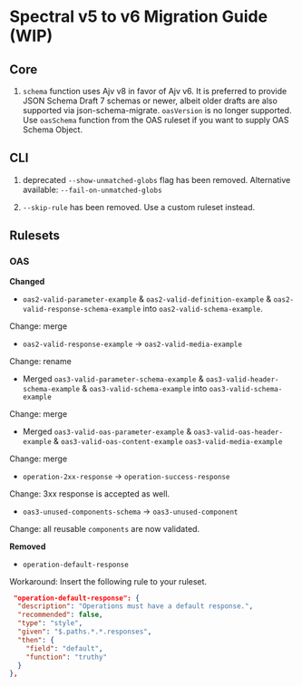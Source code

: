 # Spectral v5 to v6 Migration Guide (WIP)

## Core

1. `schema` function uses Ajv v8 in favor of Ajv v6. It is preferred to provide JSON Schema Draft 7 schemas or newer, albeit older drafts are also supported via json-schema-migrate.
   `oasVersion` is no longer supported. Use `oasSchema` function from the OAS ruleset if you want to supply OAS Schema Object.

## CLI

1. deprecated `--show-unmatched-globs` flag has been removed. Alternative available: `--fail-on-unmatched-globs`

2. `--skip-rule` has been removed. Use a custom ruleset instead.

## Rulesets

### OAS

**Changed**

- `oas2-valid-parameter-example` & `oas2-valid-definition-example` & `oas2-valid-response-schema-example` into `oas2-valid-schema-example`.

Change: merge

- `oas2-valid-response-example` -> `oas2-valid-media-example`

Change: rename

- Merged `oas3-valid-parameter-schema-example` & `oas3-valid-header-schema-example` & `oas3-valid-schema-example` into `oas3-valid-schema-example`

Change: merge

- Merged `oas3-valid-oas-parameter-example` & `oas3-valid-oas-header-example` & `oas3-valid-oas-content-example` `oas3-valid-media-example`

Change: merge

- `operation-2xx-response` -> `operation-success-response`

Change: 3xx response is accepted as well.

- `oas3-unused-components-schema` -> `oas3-unused-component`

Change: all reusable `components` are now validated.

**Removed**

- `operation-default-response`

Workaround: Insert the following rule to your ruleset.

```json
 "operation-default-response": {
  "description": "Operations must have a default response.",
  "recommended": false,
  "type": "style",
  "given": "$.paths.*.*.responses",
  "then": {
    "field": "default",
    "function": "truthy"
  }
},
```
